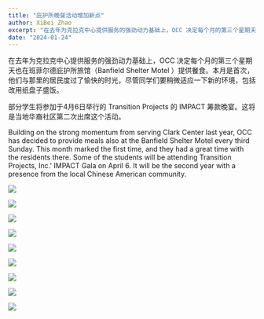 ```yaml
---
title: "庇护所晚餐活动增加新点"
author: XiBei Zhao
excerpt: "在去年为克拉克中心提供服务的强劲动力基础上，OCC 决定每个月的第三个星期天也在班菲尔德庇护所旅馆（Banfield Shelter Motel ）提供餐食。本月是首次，他们与那里的居民度过了愉快的时光，尽管同学们要稍微适应一下新的环境，包括改用纸盘子盛饭。"
date: "2024-01-24"
---
```


在去年为克拉克中心提供服务的强劲动力基础上，OCC 决定每个月的第三个星期天也在班菲尔德庇护所旅馆（Banfield Shelter Motel ）提供餐食。本月是首次，他们与那里的居民度过了愉快的时光，尽管同学们要稍微适应一下新的环境，包括改用纸盘子盛饭。

部分学生将参加于4月6日举行的 Transition Projects 的 IMPACT 筹款晚宴。这将是当地华裔社区第二次出席这个活动。

Building on the strong momentum from serving Clark Center last year, OCC has decided to provide meals also at the Banfield Shelter Motel every third Sunday. This month marked the first time, and they had a great time with the residents there.
Some of the students will be attending Transition Projects, Inc.' IMPACT Gala on April 6. It will be the second year with a presence from the local Chinese American community.

![](https://res.cloudinary.com/dhngj18do/image/upload/f_auto,q_auto/v1/images/424564349_373173762014379_8436515099721867539_n)

![](https://res.cloudinary.com/dhngj18do/image/upload/f_auto,q_auto/v1/images/424554132_373173622014393_7341650981062966212_n)

![](https://res.cloudinary.com/dhngj18do/image/upload/f_auto,q_auto/v1/images/424578851_373173538681068_8653507826467958119_n)

![](https://res.cloudinary.com/dhngj18do/image/upload/f_auto,q_auto/v1/images/424550464_373173698681052_602009777616913567_n)

![](https://res.cloudinary.com/dhngj18do/image/upload/f_auto,q_auto/v1/images/424573681_373173742014381_3313745670855261325_n)

![](https://res.cloudinary.com/dhngj18do/image/upload/f_auto,q_auto/v1/images/424644122_373173655347723_382630254275687845_n)

![](https://res.cloudinary.com/dhngj18do/image/upload/f_auto,q_auto/v1/images/424669204_373173458681076_2707696796656969448_n)

![](https://res.cloudinary.com/dhngj18do/image/upload/f_auto,q_auto/v1/images/424628001_373173562014399_8197795718672553748_n)

![](https://res.cloudinary.com/dhngj18do/image/upload/f_auto,q_auto/v1/images/424550757_373173682014387_7312672246630074422_n)
